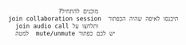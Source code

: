                         ?מוכנים להתחיל 
          join collaboration session  תיכנסו לאיפה שהיה הכפתור 
            join audio call ותלחצו על
            למטה  mute/unmute יש לכם כפתור 


      